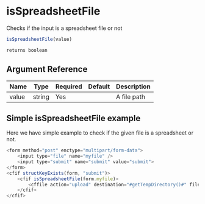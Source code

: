 # isSpreadsheetFile

Checks if the input is a spreadsheet file or not

```javascript
isSpreadsheetFile(value)
```

```javascript
returns boolean
```

## Argument Reference

| Name | Type | Required | Default | Description |
| --- | --- | --- | --- | --- |
| value | string | Yes |  | A file path |

## Simple isSpreadsheetFile example

Here we have simple example to check if the given file is a spreadsheet or not.

```javascript
<form method="post" enctype="multipart/form-data">
	<input type="file" name="myfile" />
	<input type="submit" name="submit" value="submit">
</form>
<cfif structKeyExists(form, "submit")>
	<cfif isSpreadsheetFile(form.myfile)>
		<cffile action="upload" destination="#getTempDirectory()#" filefield="form.myfile" nameconflict="makeunique">
	</cfif>
</cfif>
```
